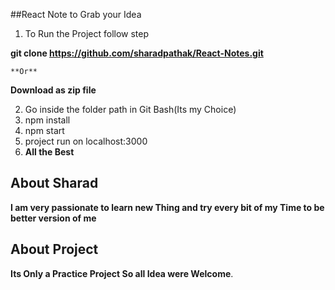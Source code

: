 
##React Note to Grab your Idea

1) To Run the Project follow step

  **git clone https://github.com/sharadpathak/React-Notes.git**

    **Or**

  **Download as zip file**  

2)  Go inside the folder path in Git Bash(Its my Choice)
3)  npm install
4)  npm start
5)  project run on localhost:3000
6) **All the Best** 



## About Sharad

**I am very passionate to learn new Thing and try every bit of my Time to be better version of me**

## About Project 
**Its Only a Practice Project So all Idea were Welcome**.
 